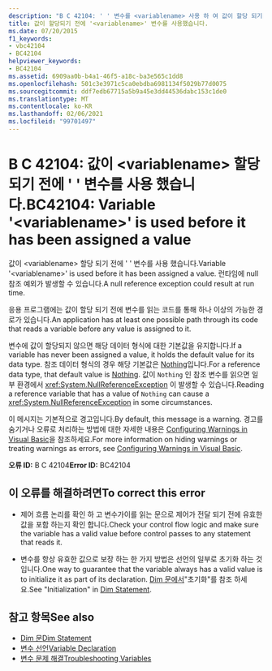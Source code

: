 ```yaml
---
description: "B C 42104: ' ' 변수를 <variablename> 사용 하 여 값이 할당 되기 전에 자세히 알아보세요."
title: 값이 할당되기 전에 '<variablename>' 변수를 사용했습니다.
ms.date: 07/20/2015
f1_keywords:
- vbc42104
- BC42104
helpviewer_keywords:
- BC42104
ms.assetid: 6909aa0b-b4a1-46f5-a18c-ba3e565c1dd8
ms.openlocfilehash: 501c3e3971c5ca0ebdba6981134f5029b77d0075
ms.sourcegitcommit: ddf7edb67715a5b9a45e3dd44536dabc153c1de0
ms.translationtype: MT
ms.contentlocale: ko-KR
ms.lasthandoff: 02/06/2021
ms.locfileid: "99701497"
---
```

# <a name="bc42104-variable-variablename-is-used-before-it-has-been-assigned-a-value"></a><span data-ttu-id="aeaca-103">B C 42104: 값이 \<variablename> 할당 되기 전에 ' ' 변수를 사용 했습니다.</span><span class="sxs-lookup"><span data-stu-id="aeaca-103">BC42104: Variable '\<variablename>' is used before it has been assigned a value</span></span>

<span data-ttu-id="aeaca-104">값이 \<variablename> 할당 되기 전에 ' ' 변수를 사용 했습니다.</span><span class="sxs-lookup"><span data-stu-id="aeaca-104">Variable '\<variablename>' is used before it has been assigned a value.</span></span> <span data-ttu-id="aeaca-105">런타임에 null 참조 예외가 발생할 수 있습니다.</span><span class="sxs-lookup"><span data-stu-id="aeaca-105">A null reference exception could result at run time.</span></span>

 <span data-ttu-id="aeaca-106">응용 프로그램에는 값이 할당 되기 전에 변수를 읽는 코드를 통해 하나 이상의 가능한 경로가 있습니다.</span><span class="sxs-lookup"><span data-stu-id="aeaca-106">An application has at least one possible path through its code that reads a variable before any value is assigned to it.</span></span>

 <span data-ttu-id="aeaca-107">변수에 값이 할당되지 않으면 해당 데이터 형식에 대한 기본값을 유지합니다.</span><span class="sxs-lookup"><span data-stu-id="aeaca-107">If a variable has never been assigned a value, it holds the default value for its data type.</span></span> <span data-ttu-id="aeaca-108">참조 데이터 형식의 경우 해당 기본값은 [Nothing](../nothing.md)입니다.</span><span class="sxs-lookup"><span data-stu-id="aeaca-108">For a reference data type, that default value is [Nothing](../nothing.md).</span></span> <span data-ttu-id="aeaca-109">값이 `Nothing` 인 참조 변수를 읽으면 일부 환경에서 <xref:System.NullReferenceException> 이 발생할 수 있습니다.</span><span class="sxs-lookup"><span data-stu-id="aeaca-109">Reading a reference variable that has a value of `Nothing` can cause a <xref:System.NullReferenceException> in some circumstances.</span></span>

 <span data-ttu-id="aeaca-110">이 메시지는 기본적으로 경고입니다.</span><span class="sxs-lookup"><span data-stu-id="aeaca-110">By default, this message is a warning.</span></span> <span data-ttu-id="aeaca-111">경고를 숨기거나 오류로 처리하는 방법에 대한 자세한 내용은 [Configuring Warnings in Visual Basic](/visualstudio/ide/configuring-warnings-in-visual-basic)을 참조하세요.</span><span class="sxs-lookup"><span data-stu-id="aeaca-111">For more information on hiding warnings or treating warnings as errors, see [Configuring Warnings in Visual Basic](/visualstudio/ide/configuring-warnings-in-visual-basic).</span></span>

 <span data-ttu-id="aeaca-112">**오류 ID:** B C 42104</span><span class="sxs-lookup"><span data-stu-id="aeaca-112">**Error ID:** BC42104</span></span>

## <a name="to-correct-this-error"></a><span data-ttu-id="aeaca-113">이 오류를 해결하려면</span><span class="sxs-lookup"><span data-stu-id="aeaca-113">To correct this error</span></span>

- <span data-ttu-id="aeaca-114">제어 흐름 논리를 확인 하 고 변수가이를 읽는 문으로 제어가 전달 되기 전에 유효한 값을 포함 하는지 확인 합니다.</span><span class="sxs-lookup"><span data-stu-id="aeaca-114">Check your control flow logic and make sure the variable has a valid value before control passes to any statement that reads it.</span></span>

- <span data-ttu-id="aeaca-115">변수를 항상 유효한 값으로 보장 하는 한 가지 방법은 선언의 일부로 초기화 하는 것입니다.</span><span class="sxs-lookup"><span data-stu-id="aeaca-115">One way to guarantee that the variable always has a valid value is to initialize it as part of its declaration.</span></span> <span data-ttu-id="aeaca-116">[Dim 문에서](../statements/dim-statement.md)"초기화"를 참조 하세요.</span><span class="sxs-lookup"><span data-stu-id="aeaca-116">See "Initialization" in [Dim Statement](../statements/dim-statement.md).</span></span>

## <a name="see-also"></a><span data-ttu-id="aeaca-117">참고 항목</span><span class="sxs-lookup"><span data-stu-id="aeaca-117">See also</span></span>

- [<span data-ttu-id="aeaca-118">Dim 문</span><span class="sxs-lookup"><span data-stu-id="aeaca-118">Dim Statement</span></span>](../statements/dim-statement.md)
- [<span data-ttu-id="aeaca-119">변수 선언</span><span class="sxs-lookup"><span data-stu-id="aeaca-119">Variable Declaration</span></span>](../../programming-guide/language-features/variables/variable-declaration.md)
- [<span data-ttu-id="aeaca-120">변수 문제 해결</span><span class="sxs-lookup"><span data-stu-id="aeaca-120">Troubleshooting Variables</span></span>](../../programming-guide/language-features/variables/troubleshooting-variables.md)
